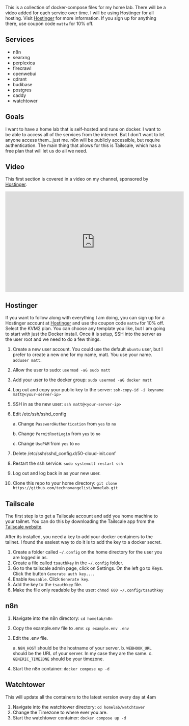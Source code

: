 This is a collection of docker-compose files for my home lab. There will be a video added for each service over time. I will be using Hostinger for all hosting. Visit [Hostinger](https://hostinger.com/mattw) for more information. If you sign up for anything there, use coupon code `mattw` for 10% off.

## Services

- n8n
- searxng
- perplexica
- firecrawl
- openwebui
- qdrant
- budibase
- postgres
- caddy
- watchtower

## Goals

I want to have a home lab that is self-hosted and runs on docker. I want to be able to access all of the services from the internet. But I don't want to let anyone access them...just me. n8n will be publicly accessible, but require authentication. The main thing that allows for this is Tailscale, which has a free plan that will let us do all we need.

## Video

This first section is covered in a video on my channel, sponsored by [Hostinger](https://hostinger.com/mattw). 

<iframe width="560" height="315" src="https://www.youtube.com/embed/OmWJPJ1CR7M?si=4Y8zYPTMnrlVni2a" title="YouTube video player" frameborder="0" allow="accelerometer; autoplay; clipboard-write; encrypted-media; gyroscope; picture-in-picture; web-share" referrerpolicy="strict-origin-when-cross-origin" allowfullscreen></iframe>


## Hostinger

If you want to follow along with everything I am doing, you can sign up for a Hostinger account at [Hostinger](https://hostinger.com/mattw) and use the coupon code `mattw` for 10% off. Select the KVM2 plan. You can choose any template you like, but I am going to start with just the Docker install. Once it is setup, SSH into the server as the user root and we need to do a few things.

1.  Create a new user account. You could use the default `ubuntu` user, but I prefer to create a new one for my name, matt. You use your name. `adduser matt`.
2.  Allow the user to sudo: `usermod -aG sudo matt`
3.  Add your user to the docker group: `sudo usermod -aG docker matt`
4.  Log out and copy your public key to the server: `ssh-copy-id -i keyname matt@<your-server-ip>`
5.  SSH in as the new user: `ssh matt@<your-server-ip>`
6.  Edit /etc/ssh/sshd_config

    a. Change `PasswordAuthentication` from `yes` to `no`

    b. Change `PermitRootLogin` from `yes` to `no`

    c. Change `UsePAM` from `yes` to `no`

7.  Delete /etc/ssh/sshd_config.d/50-cloud-init.conf
8.  Restart the ssh service: `sudo systemctl restart ssh`
9.  Log out and log back in as your new user.
10. Clone this repo to your home directory: `git clone https://github.com/technovangelist/homelab.git`

## Tailscale

The first step is to get a Tailscale account and add you home machine to your tailnet. You can do this by downloading the Tailscale app from the [Tailscale website](https://tailscale.com/).

After its installed, you need a key to add your docker containers to the tailnet. I found the easiest way to do it is to add the key to a docker secret.

1.  Create a folder called `~/.config` on the home directory for the user you are logged in as. 
2.  Create a file called `tsauthkey` in the `~/.config` folder.
3.  Go to the tailscale admin page, click on Settings. On the left go to Keys. Click the button `Generate auth key...`.
4.  Enable `Reusable`. Click `Generate key`.
5.  Add the key to the `tsauthkey` file.
6.  Make the file only readable by the user: `chmod 600 ~/.config/tsauthkey`

## n8n

1. Navigate into the n8n directory: `cd homelab/n8n`
2. Copy the example.env file to .env: `cp example.env .env`
3. Edit the .env file.

   a. `N8N_HOST` should be the hostname of your server.
   b.  `WEBHOOK_URL` should be the URL of your server. In my case they are the same.
   c. `GENERIC_TIMEZONE` should be your timezone.

4.  Start the n8n container: `docker compose up -d`

## Watchtower

This will update all the containers to the latest version every day at 4am

1. Navigate into the watchtower directory: `cd homelab/watchtower`
2. Change the Timezone to where ever you are. 
3. Start the watchtower container: `docker compose up -d`